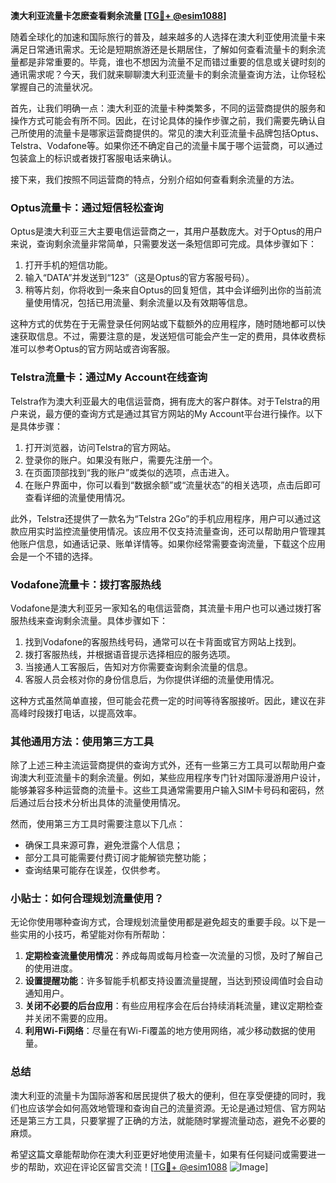 **澳大利亚流量卡怎麽查看剩余流量 [[TG💪+ @esim1088](https://t.me/s/esim1088)]**

随着全球化的加速和国际旅行的普及，越来越多的人选择在澳大利亚使用流量卡来满足日常通讯需求。无论是短期旅游还是长期居住，了解如何查看流量卡的剩余流量都是非常重要的。毕竟，谁也不想因为流量不足而错过重要的信息或关键时刻的通讯需求呢？今天，我们就来聊聊澳大利亚流量卡的剩余流量查询方法，让你轻松掌握自己的流量状况。

首先，让我们明确一点：澳大利亚的流量卡种类繁多，不同的运营商提供的服务和操作方式可能会有所不同。因此，在讨论具体的操作步骤之前，我们需要先确认自己所使用的流量卡是哪家运营商提供的。常见的澳大利亚流量卡品牌包括Optus、Telstra、Vodafone等。如果你还不确定自己的流量卡属于哪个运营商，可以通过包装盒上的标识或者拨打客服电话来确认。

接下来，我们按照不同运营商的特点，分别介绍如何查看剩余流量的方法。

### Optus流量卡：通过短信轻松查询

Optus是澳大利亚三大主要电信运营商之一，其用户基数庞大。对于Optus的用户来说，查询剩余流量非常简单，只需要发送一条短信即可完成。具体步骤如下：

1. 打开手机的短信功能。
2. 输入“DATA”并发送到“123”（这是Optus的官方客服号码）。
3. 稍等片刻，你将收到一条来自Optus的回复短信，其中会详细列出你的当前流量使用情况，包括已用流量、剩余流量以及有效期等信息。

这种方式的优势在于无需登录任何网站或下载额外的应用程序，随时随地都可以快速获取信息。不过，需要注意的是，发送短信可能会产生一定的费用，具体收费标准可以参考Optus的官方网站或咨询客服。

### Telstra流量卡：通过My Account在线查询

Telstra作为澳大利亚最大的电信运营商，拥有庞大的客户群体。对于Telstra的用户来说，最方便的查询方式是通过其官方网站的My Account平台进行操作。以下是具体步骤：

1. 打开浏览器，访问Telstra的官方网站。
2. 登录你的账户。如果没有账户，需要先注册一个。
3. 在页面顶部找到“我的账户”或类似的选项，点击进入。
4. 在账户界面中，你可以看到“数据余额”或“流量状态”的相关选项，点击后即可查看详细的流量使用情况。

此外，Telstra还提供了一款名为“Telstra 2Go”的手机应用程序，用户可以通过这款应用实时监控流量使用情况。该应用不仅支持流量查询，还可以帮助用户管理其他账户信息，如通话记录、账单详情等。如果你经常需要查询流量，下载这个应用会是一个不错的选择。

### Vodafone流量卡：拨打客服热线

Vodafone是澳大利亚另一家知名的电信运营商，其流量卡用户也可以通过拨打客服热线来查询剩余流量。具体步骤如下：

1. 找到Vodafone的客服热线号码，通常可以在卡背面或官方网站上找到。
2. 拨打客服热线，并根据语音提示选择相应的服务选项。
3. 当接通人工客服后，告知对方你需要查询剩余流量的信息。
4. 客服人员会核对你的身份信息后，为你提供详细的流量使用情况。

这种方式虽然简单直接，但可能会花费一定的时间等待客服接听。因此，建议在非高峰时段拨打电话，以提高效率。

### 其他通用方法：使用第三方工具

除了上述三种主流运营商提供的查询方式外，还有一些第三方工具可以帮助用户查询澳大利亚流量卡的剩余流量。例如，某些应用程序专门针对国际漫游用户设计，能够兼容多种运营商的流量卡。这些工具通常需要用户输入SIM卡号码和密码，然后通过后台技术分析出具体的流量使用情况。

然而，使用第三方工具时需要注意以下几点：
- 确保工具来源可靠，避免泄露个人信息；
- 部分工具可能需要付费订阅才能解锁完整功能；
- 查询结果可能存在误差，仅供参考。

### 小贴士：如何合理规划流量使用？

无论你使用哪种查询方式，合理规划流量使用都是避免超支的重要手段。以下是一些实用的小技巧，希望能对你有所帮助：

1. **定期检查流量使用情况**：养成每周或每月检查一次流量的习惯，及时了解自己的使用进度。
2. **设置提醒功能**：许多智能手机都支持设置流量提醒，当达到预设阈值时会自动通知用户。
3. **关闭不必要的后台应用**：有些应用程序会在后台持续消耗流量，建议定期检查并关闭不需要的应用。
4. **利用Wi-Fi网络**：尽量在有Wi-Fi覆盖的地方使用网络，减少移动数据的使用量。

### 总结

澳大利亚的流量卡为国际游客和居民提供了极大的便利，但在享受便捷的同时，我们也应该学会如何高效地管理和查询自己的流量资源。无论是通过短信、官方网站还是第三方工具，只要掌握了正确的方法，就能随时掌握流量动态，避免不必要的麻烦。

希望这篇文章能帮助你在澳大利亚更好地使用流量卡，如果有任何疑问或需要进一步的帮助，欢迎在评论区留言交流！[[TG💪+ @esim1088](https://t.me/s/esim1088) ![Image](https://i.postimg.cc/4NQfJmqS/Snipaste-2025-05-13-00-14-12.png)]